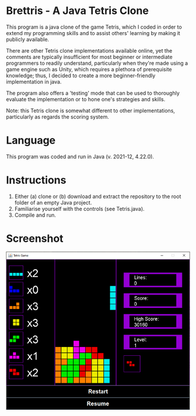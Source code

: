 # Brettris - A Java Tetris Clone

This program is a java clone of the game Tetris, which I coded in order to extend my programming skills and to assist others' learning by making it publicly available. 

There are other Tetris clone implementations available online, yet the comments are typically insufficient for most beginner or intermediate programmers to readily understand, particularly when they're made using a game engine such as Unity, which requires a plethora of prerequisite knowledge; thus, I decided to create a more beginner-friendly implementation in java.

The program also offers a 'testing' mode that can be used to thoroughly evaluate the implementation or to hone one's strategies and skills.

Note: this Tetris clone is somewhat different to other implementations, particularly as regards the scoring system.

# Language

This program was coded and run in Java (v. 2021-12, 4.22.0).

# Instructions

1. Either (a) clone or (b) download and extract the repository to the root folder of an empty Java project.
2. Familiarise yourself with the controls (see Tetris.java).
3. Compile and run.


# Screenshot

![Brettris Screenshot](images/screenshot_bretris.PNG)